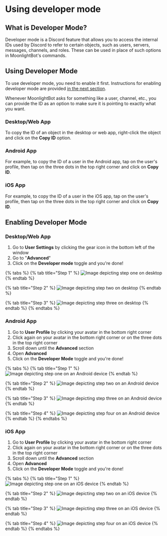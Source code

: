 # Using developer mode

## What is Developer Mode?

Developer mode is a Discord feature that allows you to access the internal IDs used by Discord to refer to certain objects, such as users, servers, messages, channels, and roles. These can be used in place of such options in MoonlightBot's commands.

## Using Developer Mode

To use developer mode, you need to enable it first. Instructions for enabling developer mode are provided [in the next section](developer-mode.md#enabling-developer-mode).

Whenever MoonlightBot asks for something like a user, channel, etc., you can provide the ID as an option to make sure it is pointing to exactly what you want.

### Desktop/Web App

To copy the ID of an object in the desktop or web app, right-click the object and click on the **Copy ID** option.

### Android App

For example, to copy the ID of a user in the Android app, tap on the user's profile, then tap on the three dots in the top right corner and click on **Copy ID**.

### iOS App

For example, to copy the ID of a user in the iOS app, tap on the user's profile, then tap on the three dots in the top right corner and click on **Copy ID**.

## Enabling Developer Mode

### Desktop/Web App

1. Go to **User Settings** by clicking the gear icon in the bottom left of the window
2. Go to "**Advanced**"
3. Click on the **Developer mode** toggle and you're done!

{% tabs %}
{% tab title="Step 1" %}
![Image depicting step one on desktop](../.gitbook/assets/step\_one.png)
{% endtab %}

{% tab title="Step 2" %}
![Image depicting step two on desktop](../.gitbook/assets/step\_two.png)
{% endtab %}

{% tab title="Step 3" %}
![Image depicting step three on desktop](../.gitbook/assets/step\_three.png)
{% endtab %}
{% endtabs %}

### Android App

1. Go to **User Profile** by clicking your avatar in the bottom right corner
2. Click again on your avatar in the bottom right corner or on the three dots in the top right corner
3. Scroll down until the **Advanced** section
4. Open **Advanced**
5. Click on the **Developer Mode** toggle and you're done!

{% tabs %}
{% tab title="Step 1" %}
![Image depicting step one on an Android device](<../.gitbook/assets/step\_one (1).png>)
{% endtab %}

{% tab title="Step 2" %}
![Image depicting step two on an Android device](<../.gitbook/assets/step\_two (1).png>)
{% endtab %}

{% tab title="Step 3" %}
![Image depicting step three on an Android device](<../.gitbook/assets/step\_three (1).png>)
{% endtab %}

{% tab title="Step 4" %}
![Image depicting step four on an Android device](../.gitbook/assets/step\_four.png)
{% endtab %}
{% endtabs %}

### iOS App

1. Go to **User Profile** by clicking your avatar in the bottom right corner
2. Click again on your avatar in the bottom right corner or on the three dots in the top right corner
3. Scroll down until the **Advanced** section
4. Open **Advanced**
5. Click on the **Developer Mode** toggle and you're done!

{% tabs %}
{% tab title="Step 1" %}
![Image depicting step one on an iOS device](<../.gitbook/assets/step\_one (2).png>)
{% endtab %}

{% tab title="Step 2" %}
![Image depicting step two on an iOS device](<../.gitbook/assets/step\_two (2).png>)
{% endtab %}

{% tab title="Step 3" %}
![Image depicting step three on an iOS device](<../.gitbook/assets/step\_three (2).png>)
{% endtab %}

{% tab title="Step 4" %}
![Image depicting step four on an iOS device](<../.gitbook/assets/step\_four (1).png>)
{% endtab %}
{% endtabs %}
